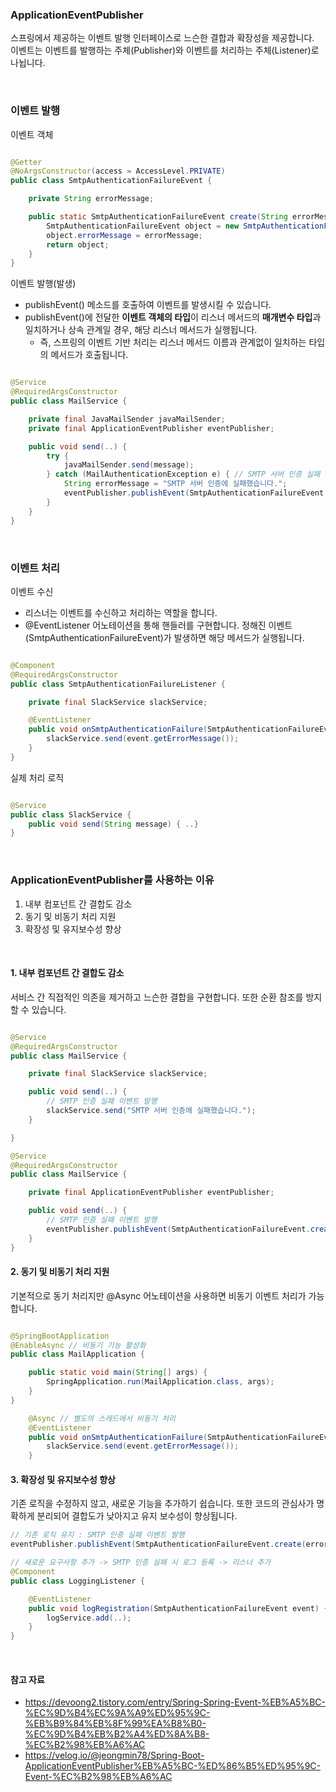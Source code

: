 ### ApplicationEventPublisher

스프링에서 제공하는 이벤트 발행 인터페이스로 느슨한 결합과 확장성을 제공합니다.  
이벤트는 이벤트를 발행하는 주체(Publisher)와 이벤트를 처리하는 주체(Listener)로 나뉩니다.

<br />

### 이벤트 발행

이벤트 객체

```java

@Getter
@NoArgsConstructor(access = AccessLevel.PRIVATE)
public class SmtpAuthenticationFailureEvent {

    private String errorMessage;

    public static SmtpAuthenticationFailureEvent create(String errorMessage) {
        SmtpAuthenticationFailureEvent object = new SmtpAuthenticationFailureEvent();
        object.errorMessage = errorMessage;
        return object;
    }
}
```

이벤트 발행(발생)

- publishEvent() 메소드를 호출하여 이벤트를 발생시킬 수 있습니다.
- publishEvent()에 전달한 **이벤트 객체의 타입**이 리스너 메서드의 **매개변수 타입**과 일치하거나 상속 관계일 경우, 해당 리스너 메서드가 실행됩니다.
    - 즉, 스프링의 이벤트 기반 처리는 리스너 메서드 이름과 관계없이 일치하는 타입의 메서드가 호출됩니다.

```java

@Service
@RequiredArgsConstructor
public class MailService {

    private final JavaMailSender javaMailSender;
    private final ApplicationEventPublisher eventPublisher;

    public void send(..) {
        try {
            javaMailSender.send(message);
        } catch (MailAuthenticationException e) { // SMTP 서버 인증 실패
            String errorMessage = "SMTP 서버 인증에 실패했습니다.";
            eventPublisher.publishEvent(SmtpAuthenticationFailureEvent.create(errorMessage)); // SMTP 인증 실패 이벤트 발행
        }
    }
}
```

<br />

### 이벤트 처리

이벤트 수신

- 리스너는 이벤트를 수신하고 처리하는 역할을 합니다.
- @EventListener 어노테이션을 통해 핸들러를 구현합니다. 정해진 이벤트(SmtpAuthenticationFailureEvent)가 발생하면 해당 메서드가 실행됩니다.

```java

@Component
@RequiredArgsConstructor
public class SmtpAuthenticationFailureListener {

    private final SlackService slackService;

    @EventListener
    public void onSmtpAuthenticationFailure(SmtpAuthenticationFailureEvent event) {
        slackService.send(event.getErrorMessage());
    }
}
```

실제 처리 로직

```java

@Service
public class SlackService {
    public void send(String message) { ..}
}
```

<br />

### ApplicationEventPublisher를 사용하는 이유

1. 내부 컴포넌트 간 결합도 감소
2. 동기 및 비동기 처리 지원
3. 확장성 및 유지보수성 향상

<br />

#### 1. 내부 컴포넌트 간 결합도 감소

서비스 간 직접적인 의존을 제거하고 느슨한 결합을 구현합니다. 또한 순환 참조를 방지할 수 있습니다.

```java

@Service
@RequiredArgsConstructor
public class MailService {

    private final SlackService slackService;

    public void send(..) {
        // SMTP 인증 실패 이벤트 발행
        slackService.send("SMTP 서버 인증에 실패했습니다.");
    }

}

@Service
@RequiredArgsConstructor
public class MailService {

    private final ApplicationEventPublisher eventPublisher;

    public void send(..) {
        // SMTP 인증 실패 이벤트 발행
        eventPublisher.publishEvent(SmtpAuthenticationFailureEvent.create("SMTP 서버 인증에 실패했습니다."));
    }
}
```

#### 2. 동기 및 비동기 처리 지원

기본적으로 동기 처리지만 @Async 어노테이션을 사용하면 비동기 이벤트 처리가 가능합니다.

```java

@SpringBootApplication
@EnableAsync // 비동기 기능 활성화
public class MailApplication {

    public static void main(String[] args) {
        SpringApplication.run(MailApplication.class, args);
    }
}

    @Async // 별도의 스레드에서 비동기 처리
    @EventListener
    public void onSmtpAuthenticationFailure(SmtpAuthenticationFailureEvent event) {
        slackService.send(event.getErrorMessage());
    }
```

#### 3. 확장성 및 유지보수성 향상

기존 로직을 수정하지 않고, 새로운 기능을 추가하기 쉽습니다. 또한 코드의 관심사가 명확하게 분리되어 결합도가 낮아지고 유지 보수성이 향상됩니다.

```java
// 기존 로직 유지 : SMTP 인증 실패 이벤트 발행
eventPublisher.publishEvent(SmtpAuthenticationFailureEvent.create(errorMessage));

// 새로운 요구사항 추가 -> SMTP 인증 실패 시 로그 등록 -> 리스너 추가
@Component
public class LoggingListener {

    @EventListener
    public void logRegistration(SmtpAuthenticationFailureEvent event) {
        logService.add(..);
    }
}
```

<br />

#### 참고 자료

- https://devoong2.tistory.com/entry/Spring-Spring-Event-%EB%A5%BC-%EC%9D%B4%EC%9A%A9%ED%95%9C-%EB%B9%84%EB%8F%99%EA%B8%B0-%EC%9D%B4%EB%B2%A4%ED%8A%B8-%EC%B2%98%EB%A6%AC
- https://velog.io/@jeongmin78/Spring-Boot-ApplicationEventPublisher%EB%A5%BC-%ED%86%B5%ED%95%9C-Event-%EC%B2%98%EB%A6%AC
